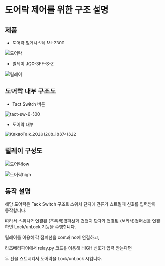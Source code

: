 # 도어락 제어를 위한 구조 설명




## 제품
* 도어락 밀레시스텍 MI-2300


![도어락](https://user-images.githubusercontent.com/71259069/101465606-7f0d2900-3983-11eb-8056-d23ded5b4118.PNG)



* 릴레이 JQC-3FF-S-Z


![릴레이](https://user-images.githubusercontent.com/71259069/101465641-88969100-3983-11eb-9ddc-a872de217201.PNG)




## 도어락 내부 구조도
* Tact Switch 버튼


![tact-sw-6-500](https://user-images.githubusercontent.com/71259069/101466652-baf4be00-3984-11eb-8742-40080f84b984.jpg)

* 도어락 내부


![KakaoTalk_20201208_183741322](https://user-images.githubusercontent.com/71259069/101466459-85e86b80-3984-11eb-9658-fc200c5fd143.jpg)


## 릴레이 구성도

![도어락low](https://user-images.githubusercontent.com/71259069/101478068-73296300-3993-11eb-8c45-1f722c87dad0.png)


![도어락high](https://user-images.githubusercontent.com/71259069/101478074-745a9000-3993-11eb-95b5-088cd4fcab0b.png)




## 동작 설명


해당 도어락은 Tack Switch 구조로 스위치 단자에 전류가 쇼트될때 신호를 입력받아 동작합니다.

따라서 스위치와 연결된 (초록색)점퍼선과 건전지 단자와 연결된 (보라색)점퍼선을 연결하면 Lock/unLock 기능을 수행합니다.

릴레이를 이용해 각 점퍼선을 com과 no에 연결하고,

라즈베리파이에서 relay.py 코드를 이용해 HIGH 신호가 입력 받는다면

두 선을 쇼트시켜서 도어락을 Lock/unLock 시킵니다.
